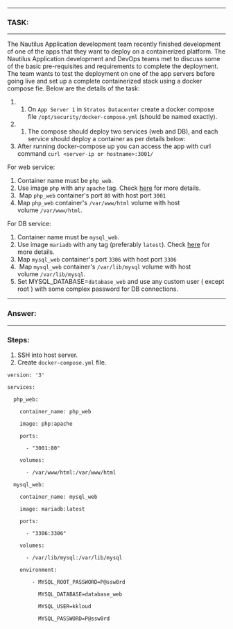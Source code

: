 
---
### TASK:
---
The Nautilus Application development team recently finished development of one of the apps that they want to deploy on a containerized platform. The Nautilus Application development and DevOps teams met to discuss some of the basic pre-requisites and requirements to complete the deployment. The team wants to test the deployment on one of the app servers before going live and set up a complete containerized stack using a docker compose fie. Below are the details of the task:
1. 1. On `App Server 1` in `Stratos Datacenter` create a docker compose file `/opt/security/docker-compose.yml` (should be named exactly).
2. 1. The compose should deploy two services (web and DB), and each service should deploy a container as per details below:
3. After running docker-compose up you can access the app with curl command `curl <server-ip or hostname>:3001/`

For web service:
1. Container name must be `php_web`.
2. Use image `php` with any `apache` tag. Check [here](https://hub.docker.com/_/php?tab=tags/) for more details.
3.  Map `php_web` container's port `80` with host port `3001`
4. Map `php_web` container's `/var/www/html` volume with host volume `/var/www/html`.

For DB service:
1. Container name must be `mysql_web`.
2. Use image `mariadb` with any tag (preferably `latest`). Check [here](https://hub.docker.com/_/mariadb?tab=tags/) for more details.
3. Map `mysql_web` container's port `3306` with host port `3306`
4.  Map `mysql_web` container's `/var/lib/mysql` volume with host volume `/var/lib/mysql`.
5. Set MYSQL_DATABASE=`database_web` and use any custom user ( except root ) with some complex password for DB connections.
----
### Answer:
---
### Steps:
1. SSH into host server.
2. Create `docker-compose.yml` file.
```
version: '3'

services:

  php_web:

    container_name: php_web

    image: php:apache

    ports:

      - "3001:80"

    volumes:

      - /var/www/html:/var/www/html

  mysql_web:

    container_name: mysql_web

    image: mariadb:latest

    ports:

      - "3306:3306"

    volumes:

      - /var/lib/mysql:/var/lib/mysql

    environment:

        - MYSQL_ROOT_PASSWORD=P@ssw0rd

          MYSQL_DATABASE=database_web

          MYSQL_USER=kkloud

          MYSQL_PASSWORD=P@ssw0rd
```
